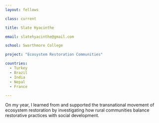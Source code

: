 ```yaml
---
layout: fellows

class: current

title: Slate Hyacinthe

email: slatehyacinthe@gmail.com

school: Swarthmore College

project: "Ecosystem Restoration Communities"

countries:
  - Turkey
  - Brazil
  - India
  - Nepal
  - France

---
```


On my year, I learned from and supported the transnational movement of ecosystem restoration by investigating how rural communities balance restorative practices with social development.
